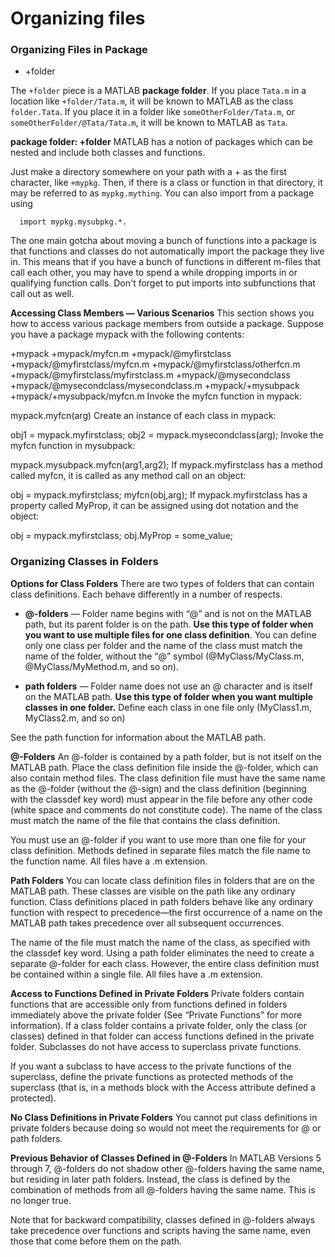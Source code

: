 # Organizing files

### Organizing Files in Package

* +folder

The `+folder` piece is a MATLAB **package folder**. If you place `Tata.m` in a location like `+folder/Tata.m`, it will be known to MATLAB as the class `folder.Tata`. If you place it in a folder like `someOtherFolder/Tata.m`, or `someOtherFolder/@Tata/Tata.m`, it will be known to MATLAB as `Tata`.

**package folder: +folder**
MATLAB has a notion of packages which can be nested and include both classes and functions.

Just make a directory somewhere on your path with a + as the first character, like `+mypkg`. Then, if there is a class or function in that directory, it may be referred to as `mypkg.mything`. You can also import from a package using

      import mypkg.mysubpkg.*.

The one main gotcha about moving a bunch of functions into a package is that functions and classes do not automatically import the package they live in. This means that if you have a bunch of functions in different m-files that call each other, you may have to spend a while dropping imports in or qualifying function calls. Don't forget to put imports into subfunctions that call out as well.

**Accessing Class Members — Various Scenarios**
This section shows you how to access various package members from outside a package. Suppose you have a package mypack with the following contents:

+mypack
+mypack/myfcn.m
+mypack/@myfirstclass
+mypack/@myfirstclass/myfcn.m
+mypack/@myfirstclass/otherfcn.m
+mypack/@myfirstclass/myfirstclass.m
+mypack/@mysecondclass
+mypack/@mysecondclass/mysecondclass.m
+mypack/+mysubpack
+mypack/+mysubpack/myfcn.m
Invoke the myfcn function in mypack:

mypack.myfcn(arg)
Create an instance of each class in mypack:

obj1 = mypack.myfirstclass;
obj2 = mypack.mysecondclass(arg);
Invoke the myfcn function in mysubpack:

mypack.mysubpack.myfcn(arg1,arg2);
If mypack.myfirstclass has a method called myfcn, it is called as any method call on an object:

obj = mypack.myfirstclass;
myfcn(obj,arg);
If mypack.myfirstclass has a property called MyProp, it can be assigned using dot notation and the object:

obj = mypack.myfirstclass;
obj.MyProp = some_value;

### Organizing Classes in Folders

**Options for Class Folders**
There are two types of folders that can contain class definitions. Each behave differently in a number of respects.

* **@-folders** — Folder name begins with “@” and is not on the MATLAB path, but its parent folder is on the path. **Use this type of folder when you want to use multiple files for one class definition**. You can define only one class per folder and the name of the class must match the name of the folder, without the “@” symbol (@MyClass/MyClass.m, @MyClass/MyMethod.m, and so on).

* **path folders** — Folder name does not use an @ character and is itself on the MATLAB path. **Use this type of folder when you want multiple classes in one folder.** Define each class in one file only (MyClass1.m, MyClass2.m, and so on)

See the path function for information about the MATLAB path.

**@-Folders**
An @-folder is contained by a path folder, but is not itself on the MATLAB path. Place the class definition file inside the @-folder, which can also contain method files. The class definition file must have the same name as the @-folder (without the @-sign) and the class definition (beginning with the classdef key word) must appear in the file before any other code (white space and comments do not constitute code). The name of the class must match the name of the file that contains the class definition.

You must use an @-folder if you want to use more than one file for your class definition. Methods defined in separate files match the file name to the function name. All files have a .m extension.

**Path Folders**
You can locate class definition files in folders that are on the MATLAB path. These classes are visible on the path like any ordinary function. Class definitions placed in path folders behave like any ordinary function with respect to precedence—the first occurrence of a name on the MATLAB path takes precedence over all subsequent occurrences.

The name of the file must match the name of the class, as specified with
the classdef key word. Using a path folder eliminates the need to create a separate @-folder for each class. However, the entire class definition must be contained within a single file. All files have a .m extension.

**Access to Functions Defined in Private Folders**
Private folders contain functions that are accessible only from functions defined in folders immediately above the private folder (See “Private Functions” for more information). If a class folder contains a private folder, only the class (or classes) defined in that folder can access functions defined in the private folder. Subclasses do not have access to superclass private functions.

If you want a subclass to have access to the private functions of the superclass, define the private functions as protected methods of the superclass (that is, in a methods block with the Access attribute defined a protected).


**No Class Definitions in Private Folders**
You cannot put class definitions in private folders because doing so would not meet the requirements for @ or path folders.

**Previous Behavior of Classes Defined in @-Folders**
In MATLAB Versions 5 through 7, @-folders do not shadow other @-folders having the same name, but residing in later path folders. Instead, the class is defined by the combination of methods from all @-folders having the same name. This is no longer true.

Note that for backward compatibility, classes defined in @-folders always take precedence over functions and scripts having the same name, even those that come before them on the path.
